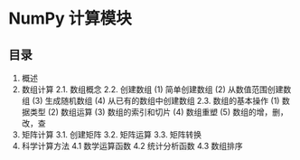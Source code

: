 # NumPy 计算模块

## 目录

1. 概述
2. 数组计算
    2.1. 数组概念
    2.2. 创建数组
        (1) 简单创建数组
        (2) 从数值范围创建数组
        (3) 生成随机数组
        (4) 从已有的数组中创建数组
    2.3. 数组的基本操作
        (1) 数据类型
        (2) 数组运算
        (3) 数组的索引和切片
        (4) 数组重塑
        (5) 数组的增，删，改，查
3. 矩阵计算
    3.1. 创建矩阵
    3.2. 矩阵运算
    3.3. 矩阵转换
4. 科学计算方法
    4.1 数学运算函数
    4.2 统计分析函数
    4.3 数组排序